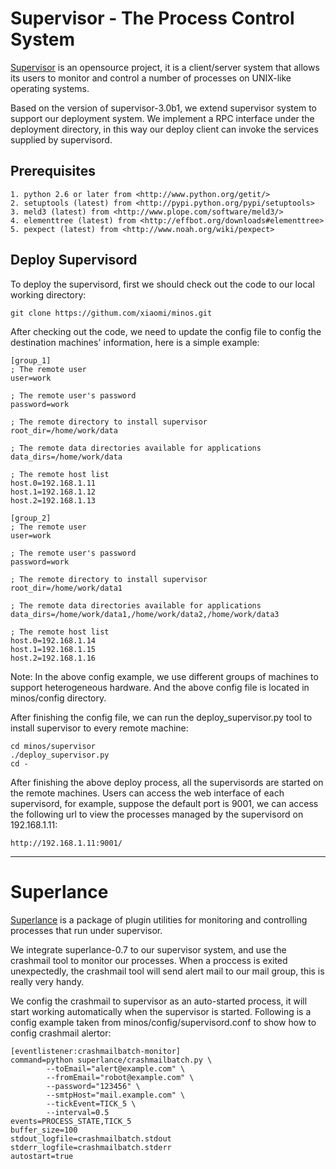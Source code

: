 # Supervisor - The Process Control System
[Supervisor](http://supervisord.org/) is an opensource project, it is a
client/server system that allows its users to monitor and control a number
of processes on UNIX-like operating systems.

Based on the version of supervisor-3.0b1, we extend supervisor system to
support our deployment system. We implement a RPC interface under the
deployment directory, in this way our deploy client can invoke the services
supplied by supervisord.

## Prerequisites

    1. python 2.6 or later from <http://www.python.org/getit/>
    2. setuptools (latest) from <http://pypi.python.org/pypi/setuptools>
    3. meld3 (latest) from <http://www.plope.com/software/meld3/>
    4. elementtree (latest) from <http://effbot.org/downloads#elementtree>
    5. pexpect (latest) from <http://www.noah.org/wiki/pexpect>

## Deploy Supervisord
To deploy the supervisord, first we should check out the code to our local
working directory:

    git clone https://githum.com/xiaomi/minos.git

After checking out the code, we need to update the config file to config
the destination machines' information, here is a simple example:

    [group_1]
    ; The remote user
    user=work

    ; The remote user's password
    password=work

    ; The remote directory to install supervisor
    root_dir=/home/work/data

    ; The remote data directories available for applications
    data_dirs=/home/work/data

    ; The remote host list
    host.0=192.168.1.11
    host.1=192.168.1.12
    host.2=192.168.1.13

    [group_2]
    ; The remote user
    user=work

    ; The remote user's password
    password=work

    ; The remote directory to install supervisor
    root_dir=/home/work/data1

    ; The remote data directories available for applications
    data_dirs=/home/work/data1,/home/work/data2,/home/work/data3

    ; The remote host list
    host.0=192.168.1.14
    host.1=192.168.1.15
    host.2=192.168.1.16

Note: In the above config example, we use different groups of machines to
support heterogeneous hardware. And the above config file is located in
minos/config directory.

After finishing the config file, we can run the deploy_supervisor.py tool to
install supervisor to every remote machine:

    cd minos/supervisor
    ./deploy_supervisor.py
    cd -

After finishing the above deploy process, all the supervisords are started
on the remote machines. Users can access the web interface of each supervisord,
for example, suppose the default port is 9001, we can access the following url
to view the processes managed by the supervisord on 192.168.1.11:

    http://192.168.1.11:9001/

---
# Superlance
[Superlance](https://pypi.python.org/pypi/superlance) is a package of plugin
utilities for monitoring and controlling processes that run under supervisor.

We integrate superlance-0.7 to our supervisor system, and use the crashmail
tool to monitor our processes. When a proccess is exited unexpectedly, the
crashmail tool will send alert mail to our mail group, this is really very
handy.

We config the crashmail to supervisor as an auto-started process, it will
start working automatically when the supervisor is started. Following is a
config example taken from minos/config/supervisord.conf to show how to config
crashmail alertor:

    [eventlistener:crashmailbatch-monitor]
    command=python superlance/crashmailbatch.py \
            --toEmail="alert@example.com" \
            --fromEmail="robot@example.com" \
            --password="123456" \
            --smtpHost="mail.example.com" \
            --tickEvent=TICK_5 \
            --interval=0.5
    events=PROCESS_STATE,TICK_5
    buffer_size=100
    stdout_logfile=crashmailbatch.stdout
    stderr_logfile=crashmailbatch.stderr
    autostart=true
